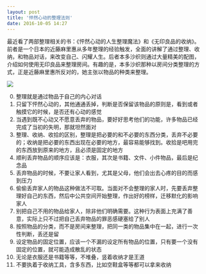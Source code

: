 ```yaml
---
layout: post
title: '怦然心动的整理法则'
date: 2016-10-05 14:27
---
```



最近看了两部整理相关的书：《怦然心动的人生整理魔法》和《无印良品的收纳》。前者是一个日本的近藤麻里惠从多年整理的经验触发，全面的讲解了通过整理、收纳，和物品对话，来改变自己、闪耀人生。后者本多沙织则通过大量精美的配图，介绍如何使用无印良品来整理房间。有趣的是，本多沙织那种以房间分类整理的方式，正是近藤麻里惠所反对的，她主张以物品的种类来整理。

![](http://beepony.b0.upaiyun.com/ipic/2016-10-07-IMG_20161007_224341R.jpg)

0. 整理就是通过物品于自己的内心对话
1. 只留下怦然心动的，其他通通丢掉，判断是否保留该物品的原则是，看到或者触摸它的时候，是否还有心动的感觉
2. 当遇到既不心动又不愿意丢弃的物品，要好好思考他们的功能，许多物品已经完成了当初的失明，那就坦然面对
3. 整理、收纳、收拾的区别，整理是把必要的和不必要的东西分类，丢弃不必要的；收纳是把必要的东西出现在必要的地方，最容易能够找到。收拾是吧用完的东西放到原来的地方，且必须是固定的地方
4. 顺利丢弃物品的顺序应该是：衣服，其次是书籍、文件、小件物品，最后是纪念品
5. 丢弃物品的时候，不要让家人看到，尤其是父母，他们会出去心疼的目的而感到压力
6. 偷偷丢弃家人的物品这种做法不可取。当面对不会整理的家人时，先要丢弃整理好自己的东西，然后中公共空间开始整理，作出好的榜样，迁移默化的影响家人
7. 别把自己不用的物品给家人，除非他们明确需要。这种行为表面上充满了善意，实际上只不过把自己丢弃物品的罪恶感硬塞给了别人
8. 按照物品的分类，而不是房间来整理，把同一类的物品集中在一起，进行一次性判断，丢还是留
9. 设定物品的固定位置，应该一个不漏的设定所有物品的位置，只有要一个没有固定的位置，就可能造成散乱的状态
10. 无论是衣服还是书籍等等，不堆叠，竖着收纳才是王道
11. 不要执着于收纳工具，含多东西，比如空鞋盒等等都可以拿来收纳


